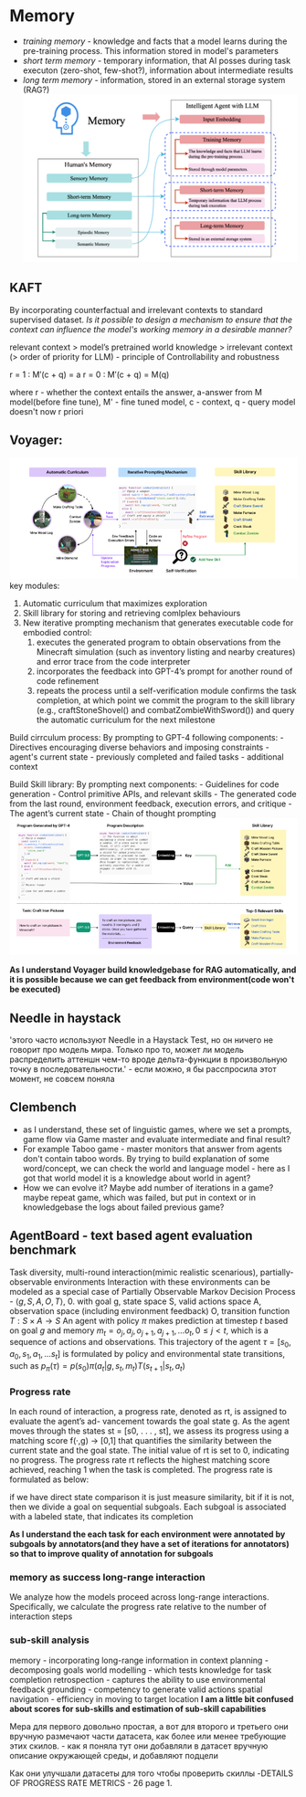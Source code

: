 # Memory
 - *training memory* - knowledge and facts that a model learns during the pre-training process. This information stored in model's parameters
 - *short term memory* - temporary information, that AI posses during task executon (zero-shot, few-shot?), information about intermediate results
 - *long term memory* - information, stored in an external storage system (RAG?)
   ![screenshot #1](Screenshot%202024-01-28%20at%2015.46.45.png)
## KAFT
By incorporating counterfactual and irrelevant contexts to standard supervised dataset. *Is it possible to design a mechanism to ensure that the context can influence the model's working memory in a desirable manner?* 

relevant context  > model’s pretrained world knowledge > irrelevant context
(> order of priority for LLM) - principle of Controllability and robustness

r = 1 : M′(c + q) = a
r = 0 : M′(c + q) = M(q) 

where r - whether the context entails the answer, a-answer from M model(before fine tune), M' - fine tuned model, c - context, q - query
model doesn't now r priori

## Voyager:
![screenshot #2](Screenshot%202024-01-28%20at%2017.11.44.png)
key modules:
1. Automatic curriculum that maximizes exploration
2. Skill library for storing and retrieving comlplex behaviours
3. New iterative prompting mechanism that generates executable code for embodied control:
	1.  executes the generated program to obtain observations from the Minecraft simulation (such as inventory listing and nearby creatures) and error trace from the code interpreter 
	2. incorporates the feedback into GPT-4’s prompt for another round of code refinement
	3. repeats the process until a self-verification module confirms the task completion, at which point we commit the program to the skill library (e.g., craftStoneShovel() and combatZombieWithSword()) and query the automatic curriculum for the next milestone

Build cirrculum process:
	By prompting to GPT-4 following components:
		- Directives encouraging diverse behaviors and imposing constraints
		- agent's current state
		- previously completed and failed tasks
		- additional context
	
Build Skill library:
	By prompting next components:
		- Guidelines for code generation
		- Control primitive APIs, and relevant skills
		- The generated code from the last round, environment feedback, execution errors, and critique
		- The agent’s current state
		- Chain of thought prompting
	![screenshot #3](Screenshot%202024-01-28%20at%2017.19.49.png)

**As I understand Voyager build knowledgebase for RAG automatically, and it is possible because we can get feedback from environment(code won't be executed)**

## Needle in haystack
'этого часто используют Needle in a Haystack Test, но он ничего не говорит про модель мира. Только про то, может ли модель распределить аттеншн чем-то вроде дельта-функции в произвольную точку в последовательности.' - если можно, я бы расспросила этот момент, не совсем поняла
## Clembench

- as I understand, these set of linguistic games, where we set a prompts, game flow via Game master and evaluate intermediate and final result?
- For example Taboo game - master monitors that answer from agents don't contain taboo words. By trying to build explanation of some word/concept, we can check the world and language model - here as I got that world model it is a knowledge about world in agent? 
- How we can evolve it? Maybe add number of iterations in a game? maybe repeat game, which was failed, but put in context or in knowledgebase the logs about failed previous game?

## AgentBoard - text based agent evaluation benchmark
 Task diversity, multi-round interaction(mimic realistic scenarious), partially-observable environments
Interaction with these environments can be modeled as a special case of Partially Observable Markov Decision Process -  $⟨g, S, A, O, T ⟩$, 0. with goal g, state space S, valid actions space A, observation space (including environment feedback) O, transition function $T :S×A→S$ An agent with policy $π$ makes prediction at timestep $t$ based on goal $g$ and memory $m_t = {o_j , a_j , o_{j+1}, a_{j+1}, . . . o_t}, 0 ≤ j < t$, which is a sequence of actions and observations. This trajectory of the agent $τ = [s_0, a_0, s_1, a_1, . . . s_t]$ is formulated by policy and environmental state transitions, such as
 $p_π(τ) = p(s_0)π(a_t|g,s_t,m_t)T(s_{t+1}|s_t,a_t)$

### Progress rate
In each round of interaction, a progress rate, denoted as rt, is assigned to evaluate the agent’s ad- vancement towards the goal state g. As the agent moves through the states st = [s0, . . . , st], we assess its progress using a matching score f(·,g) → [0,1] that quantifies the similarity between the current state and the goal state. The initial value of rt is set to 0, indicating no progress. The progress rate rt reflects the highest matching score achieved, reaching 1 when the task is completed. The progress rate is formulated as below:

if we have direct state comparison it is just measure similarity, bit if it is not, then we divide a goal on sequential subgoals. Each subgoal is associated with a labeled state, that indicates its completion

**As I understand the each task for each environment were annotated by subgoals by annotators(and they have a set of iterations for annotators) so that to improve quality of annotation for subgoals**

### memory as success long-range interaction
We analyze how the models proceed across long-range interactions. Specifically, we calculate the progress rate relative to the number of interaction steps


### sub-skill analysis
memory - incorporating long-range information in context
planning - decomposing goals
world modelling - which tests knowledge for task completion 
retrospection - captures the ability to use environmental feedback
grounding - competency to generate valid actions
spatial navigation - efficiency in moving to target location
**I am a little bit confused about scores for sub-skills and estimation of sub-skill capabilities**


Мера для первого довольно простая, а вот для второго и третьего они вручную размечают части датасета, как более или менее требующие этих скилов. - как я поняла тут они добавляли в датасет вручную описание окружающей среды, и добавляют подцели

Как они улучшали датасеты для того чтобы проверить скиллы -DETAILS OF PROGRESS RATE METRICS - 26 page
1. 





